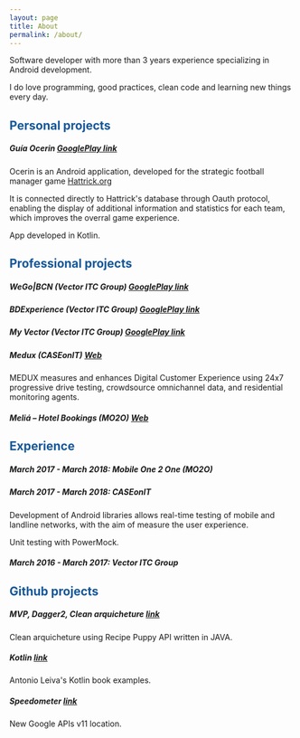 ```yaml
---
layout: page
title: About
permalink: /about/
---
```


Software developer with more than 3 years experience specializing in Android development.

I do love programming, good practices, clean code and learning new things every day. 

## <span style="color: rgb(21,87,153)">Personal projects</span>

##### Guía Ocerin [GooglePlay link](https://play.google.com/store/apps/details?id=com.guiaocerin)
Ocerin is an Android application, developed for the strategic football manager game [Hattrick.org](https://www.hattrick.org/)

It is connected directly to Hattrick's database through Oauth protocol, enabling the display of additional information and statistics for each team, which improves the overral game experience.

App developed in Kotlin.

## <span style="color: rgb(21,87,153)">Professional projects</span>

##### WeGo|BCN (Vector ITC Group) [GooglePlay link](https://play.google.com/store/apps/details?id=com.wego.bcn)

##### BDExperience (Vector ITC Group) [GooglePlay link](https://play.google.com/store/apps/details?id=com.bdtravel.re_appbdtravelandroid)

##### My Vector (Vector ITC Group) [GooglePlay link](https://play.google.com/store/apps/details?id=com.vectormobile.myvector&hl=es)

##### Medux (CASEonIT) [Web](https://www.caseonit.com/)
MEDUX measures and enhances Digital Customer Experience using 24x7 progressive drive testing, crowdsource omnichannel data, and residential monitoring agents.

##### Meliá – Hotel Bookings (MO2O) [Web](https://play.google.com/store/apps/details?id=es.mobail.meliarewards&hl=es) 

## <span style="color: rgb(21,87,153)">Experience</span>
##### March 2017 - March 2018: Mobile One 2 One (MO2O)


##### March 2017 - March 2018: CASEonIT

Development of Android libraries allows real-time testing of mobile and landline networks, with the aim of
measure the user experience.

Unit testing with PowerMock.

##### March 2016 - March 2017: Vector ITC Group

## <span style="color: rgb(21,87,153)">Github projects</span>

##### MVP, Dagger2, Clean arquicheture [link](https://github.com/alruiz85/Recipes)
Clean arquicheture using Recipe Puppy API written in JAVA.
##### Kotlin [link](https://github.com/alruiz85/Kotlin)
Antonio Leiva's Kotlin book examples.
##### Speedometer [link](https://github.com/alruiz85/Speedometer)
New Google APIs v11 location.
